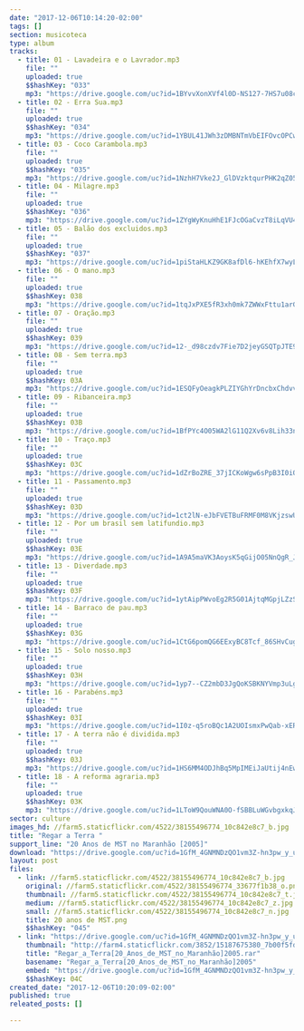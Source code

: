 ```yaml
---
date: "2017-12-06T10:14:20-02:00"
tags: []
section: musicoteca
type: album
tracks:
  - title: 01 - Lavadeira e o Lavrador.mp3
    file: ""
    uploaded: true
    $$hashKey: "033"
    mp3: "https://drive.google.com/uc?id=1BYvvXonXVf4l0D-NS127-7HS7u08cGrv"
  - title: 02 - Erra Sua.mp3
    file: ""
    uploaded: true
    $$hashKey: "034"
    mp3: "https://drive.google.com/uc?id=1YBUL41JWh3zDMBNTmVbEIFOvcOPCw4IZ"
  - title: 03 - Coco Carambola.mp3
    file: ""
    uploaded: true
    $$hashKey: "035"
    mp3: "https://drive.google.com/uc?id=1NzhH7Vke2J_GlDVzktqurPHK2qZ059mx"
  - title: 04 - Milagre.mp3
    file: ""
    uploaded: true
    $$hashKey: "036"
    mp3: "https://drive.google.com/uc?id=1ZYgWyKnuHhE1FJcOGaCvzT8iLqVU4Mhm"
  - title: 05 - Balão dos excluidos.mp3
    file: ""
    uploaded: true
    $$hashKey: "037"
    mp3: "https://drive.google.com/uc?id=1piStaHLKZ9GK8afDl6-hKEhfX7wyLSTr"
  - title: 06 - O mano.mp3
    file: ""
    uploaded: true
    $$hashKey: 038
    mp3: "https://drive.google.com/uc?id=1tqJxPXE5fR3xh0mk7ZWWxFttu1arGiC1"
  - title: 07 - Oração.mp3
    file: ""
    uploaded: true
    $$hashKey: 039
    mp3: "https://drive.google.com/uc?id=12-_d98czdv7Fie7D2jeyGSQTpJTE94TT"
  - title: 08 - Sem terra.mp3
    file: ""
    uploaded: true
    $$hashKey: 03A
    mp3: "https://drive.google.com/uc?id=1ESQFyOeagkPLZIYGhYrDncbxChdvvbj8"
  - title: 09 - Ribanceira.mp3
    file: ""
    uploaded: true
    $$hashKey: 03B
    mp3: "https://drive.google.com/uc?id=1BfPYc4O05WA2lG11Q2Xv6v8Lih33n4Dx"
  - title: 10 - Traço.mp3
    file: ""
    uploaded: true
    $$hashKey: 03C
    mp3: "https://drive.google.com/uc?id=1dZrBoZRE_37jICKoWgw6sPpB3I0iOhLV"
  - title: 11 - Passamento.mp3
    file: ""
    uploaded: true
    $$hashKey: 03D
    mp3: "https://drive.google.com/uc?id=1ct2lN-eJbFVETBuFRMF0M8VKjzswUVYR"
  - title: 12 - Por um brasil sem latifundio.mp3
    file: ""
    uploaded: true
    $$hashKey: 03E
    mp3: "https://drive.google.com/uc?id=1A9A5maVK3AoysK5qGijO05NnQgR_J3YQ"
  - title: 13 - Diverdade.mp3
    file: ""
    uploaded: true
    $$hashKey: 03F
    mp3: "https://drive.google.com/uc?id=1ytAipPWvoEg2R5G01AjtqMGpjLZzSLMN"
  - title: 14 - Barraco de pau.mp3
    file: ""
    uploaded: true
    $$hashKey: 03G
    mp3: "https://drive.google.com/uc?id=1CtG6pomQG6EExyBC8Tcf_86SHvCug4e1"
  - title: 15 - Solo nosso.mp3
    file: ""
    uploaded: true
    $$hashKey: 03H
    mp3: "https://drive.google.com/uc?id=1yp7--CZ2mbD3JgQoKSBKNYVmp3uLgkTR"
  - title: 16 - Parabéns.mp3
    file: ""
    uploaded: true
    $$hashKey: 03I
    mp3: "https://drive.google.com/uc?id=1I0z-q5roBQc1A2UOIsmxPwQab-xERl5i"
  - title: 17 - A terra não é dividida.mp3
    file: ""
    uploaded: true
    $$hashKey: 03J
    mp3: "https://drive.google.com/uc?id=1HS6MM4ODJhBq5MpIMEiJaUtij4nEwUVN"
  - title: 18 - A reforma agraria.mp3
    file: ""
    uploaded: true
    $$hashKey: 03K
    mp3: "https://drive.google.com/uc?id=1LToW9QouWNA0O-fSBBLuWGvbgxkqJWI7"
sector: culture
images_hd: //farm5.staticflickr.com/4522/38155496774_10c842e8c7_b.jpg
title: "Regar a Terra "
support_line: "20 Anos de MST no Maranhão [2005]"
download: "https://drive.google.com/uc?id=1GfM_4GNMNDzQO1vm3Z-hn3pw_y_uIpBI&export=download"
layout: post
files:
  - link: //farm5.staticflickr.com/4522/38155496774_10c842e8c7_b.jpg
    original: //farm5.staticflickr.com/4522/38155496774_33677f1b38_o.png
    thumbnail: //farm5.staticflickr.com/4522/38155496774_10c842e8c7_t.jpg
    medium: //farm5.staticflickr.com/4522/38155496774_10c842e8c7_z.jpg
    small: //farm5.staticflickr.com/4522/38155496774_10c842e8c7_n.jpg
    title: 20 anos de MST.png
    $$hashKey: "045"
  - link: "https://drive.google.com/uc?id=1GfM_4GNMNDzQO1vm3Z-hn3pw_y_uIpBI&export=download"
    thumbnail: "http://farm4.staticflickr.com/3852/15187675380_7b00f5fdff_b.jpg"
    title: "Regar_a_Terra[20_Anos_de_MST_no_Maranhão]2005.rar"
    basename: "Regar_a_Terra[20_Anos_de_MST_no_Maranhão]2005"
    embed: "https://drive.google.com/uc?id=1GfM_4GNMNDzQO1vm3Z-hn3pw_y_uIpBI"
    $$hashKey: 04C
created_date: "2017-12-06T10:20:09-02:00"
published: true
releated_posts: []

---
```

